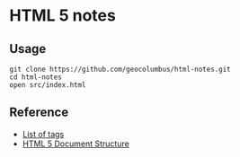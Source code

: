 # HTML 5 notes

## Usage

```
git clone https://github.com/geocolumbus/html-notes.git
cd html-notes
open src/index.html
```

## Reference

* [List of tags](https://www.w3schools.com/tags/tag_section.asp)
* [HTML 5 Document Structure](https://html.com/document/)
